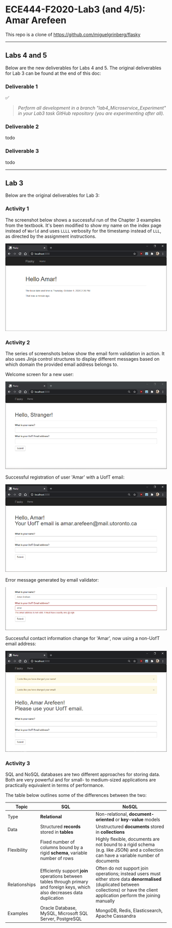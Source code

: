 # ECE444-F2020-Lab3 (and 4/5): Amar Arefeen

This repo is a clone of https://github.com/miguelgrinberg/flasky

---

## Labs 4 and 5

Below are the new deliverables for Labs 4 and 5. The original deliverables for Lab 3 can be found at the end of this doc:

### Deliverable 1

✅

> *Perform all development in a branch "lab4_Microservice_Experiment" in your Lab3 task
GitHub repository (you are experimenting after all).*

### Deliverable 2

todo

### Deliverable 3

todo

---

## Lab 3

Below are the original deliverables for Lab 3:

### Activity 1

The screenshot below shows a successful run of the Chapter 3 examples from the textbook. It's been modified to show my name on the index page instead of `World` and uses `LLLL` verbosity for the timestamp instead of `LLL`, as directed by the assignment instructions.

![Successful run of Chapter 3 examples](/images/lab-3-activity-1-success.png)

### Activity 2

The series of screenshots below show the email form validation in action. It also uses Jinja control structures to display different messages based on which domain the provided email address belongs to.

Welcome screen for a new user:

![Welcome screen for a new user](/images/lab-3-activity-2-success-1.png)

Successful registration of user 'Amar' with a UofT email:

![Successful registration of user 'Amar' with a UofT email](/images/lab-3-activity-2-success-2.png)

Error message generated by email validator:

![Error message generated by email validator](/images/lab-3-activity-2-success-3.png)

Successful contact information change for 'Amar', now using a non-UofT email address:

![Successful contact information change for 'Amar', now using a non-UofT email address](/images/lab-3-activity-2-success-4.png)

### Activity 3

SQL and NoSQL databases are two different approaches for storing data. Both are very powerful and for small- to medium-sized applications are practically equivalent in terms of performance.

The table below outlines some of the differences between the two:

| Topic | SQL | NoSQL |
| --- | --- | --- |
| Type  | **Relational** | Non-relational, **document-oriented** or **key-value** models |
| Data | Structured **records** stored in **tables** | Unstructured **documents** stored in **collections** |
| Flexibility | Fixed number of columns bound by a rigid **schema**, variable number of rows | Highly flexible, documents are not bound to a rigid schema (e.g. like JSON) and a collection can have a variable number of documents | 
| Relationships | Efficiently support **join** operations between tables through primary and foreign keys, which also decreases data duplication | Often do not support join operations; instead users must either store data **denormalised** (duplicated between collections) or have the client application perform the joining manually |
| Examples | Oracle Database, MySQL, Microsoft SQL Server, PostgreSQL | MongoDB, Redis, Elasticsearch, Apache Cassandra |
